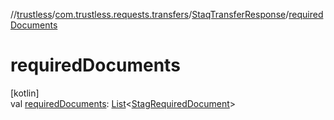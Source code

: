 //[trustless](../../../index.md)/[com.trustless.requests.transfers](../index.md)/[StaqTransferResponse](index.md)/[requiredDocuments](required-documents.md)

# requiredDocuments

[kotlin]\
val [requiredDocuments](required-documents.md): [List](https://kotlinlang.org/api/latest/jvm/stdlib/kotlin.collections/-list/index.html)&lt;[StagRequiredDocument](../-stag-required-document/index.md)&gt;
